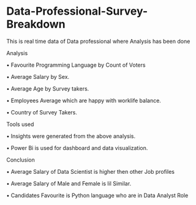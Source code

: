 # Data-Professional-Survey-Breakdown
This is real time data of Data professional where Analysis has been done

Analysis

•	Favourite Programming Language by Count of Voters

•	Average Salary by Sex.

•	Average  Age by Survey takers.

•	Employees Average which are happy with worklife balance.

•	Country of Survey Takers.


Tools used

•	Insights were generated from the above analysis.

•	Power Bi is used for dashboard and data visualization.


Conclusion

•	Average Salary of Data Scientist is higher then other Job profiles

•	Average Salary of Male and Female is lil Similar.

•	Candidates Favourite is Python language who are in Data Analyst Role
